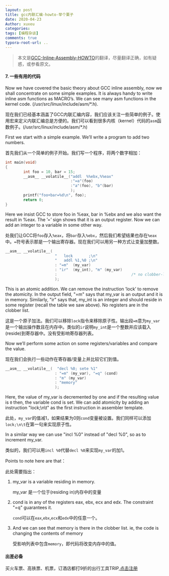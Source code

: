```yaml
---
layout: post
title: gcc内联汇编-howto-举个栗子
date: 2020-04-23
Author: xuxeu
categories: 
tags: [编程杂谈]
comments: true
typora-root-url: ..
---
```


> 本文是[GCC-Inline-Assembly-HOWTO](http://www.ibiblio.org/gferg/ldp/GCC-Inline-Assembly-HOWTO.html)的翻译，尽量翻译正确，如有疑惑，或参看原文。

#### 7. 一些有用的代码

Now we have covered the basic theory about GCC inline assembly, now we shall concentrate on some simple examples. It is always handy to write inline asm functions as MACRO’s. We can see many asm functions in the kernel code. (/usr/src/linux/include/asm/*.h).

现在我们已经基本涵盖了GCC内联汇编内容，我们应该关注一些简单的例子。使用宏来定义内联汇编总是方便的。我们可以看到很多内核（kernel）代码的`asm`函数例子。(/usr/src/linux/include/asm/*.h)

First we start with a simple example. We’ll write a program to add two numbers.

首先我们从一个简单的例子开始。我们写一个程序，将两个数字相加：

```c
int main(void)
{
        int foo = 10, bar = 15;
        __asm__ __volatile__("addl  %%ebx,%%eax"
                             :"=a"(foo)
                             :"a"(foo), "b"(bar)
                             );
        printf("foo+bar=%d\n", foo);
        return 0;
}
```

Here we insist GCC to store foo in %eax, bar in %ebx and we also want the result in %eax. The ’=’ sign shows that it is an output register. Now we can add an integer to a variable in some other way.

处我们让GCC将`foo`存入`%eax`，将`bar`存入`%ebx`，然后我们希望结果也存在`%eax`中。`=`符号表示那是一个输出寄存器。现在我们可以用另一种方式让变量加整数。

```c
__asm__ __volatile__(
                      "   lock       ;\n"
                      "   addl %1,%0 ;\n"
                      : "=m"  (my_var)
                      : "ir"  (my_int), "m" (my_var)
                      :                                 /* no clobber-list */
                      );
```

This is an atomic addition. We can remove the instruction ’lock’ to remove the atomicity. In the output field, "=m" says that my_var is an output and it is in memory. Similarly, "ir" says that, my_int is an integer and should reside in some register (recall the table we saw above). No registers are in the clobber list.

这是一个原子加法。我们可以移除`lock`指令来移除原子性。输出段`=m`意为`my_var`是一个输出操作数且在内存中。类似的`ir`说明`my_int`是一个整数并应该载入(reside)到寄存器中。没有受影响寄存器列表。

Now we’ll perform some action on some registers/variables and compare the value.

现在我们会执行一些动作在寄存器/变量上并比较它们到值。

```c
__asm__ __volatile__(  "decl %0; sete %1"
                      : "=m" (my_var), "=q" (cond)
                      : "m" (my_var) 
                      : "memory"
                      );
```

Here, the value of my_var is decremented by one and if the resulting value is `0` then, the variable cond is set. We can add atomicity by adding an instruction "lock;\n\t" as the first instruction in assembler template.

此处，`my_var`的值减1，如果结果为0则`cond`变量被设置。我们同样可以添加`lock;\n\t`在第一句来实现原子性。

In a similar way we can use "incl %0" instead of "decl %0", so as to increment my_var.

类似的，我们可以用`incl %0`代替`decl %0`来实现`my_var`的加1。

Points to note here are that：

此处需要指出：

1. my_var is a variable residing in memory. 

   my_var 是一个位于(residing in)内存中的变量

2. cond is in any of the registers eax, ebx, ecx and edx. The constraint "=q" guarantees it. 

   `cond`可以在`eax`,`ebx`,`ecx`和`edx`中的任意一个。

3. And we can see that memory is there in the clobber list. ie, the code is changing the contents of memory

   受影响列表中包含`memory`，即代码将改变内存中的值。

#### 出差必备

买火车票、高铁票、机票，订酒店都打9折的出行工具TRIP,[点击注册](https://h5.itrip.world/#/register/6tpd1Z)